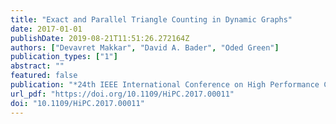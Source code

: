 ```yaml
---
title: "Exact and Parallel Triangle Counting in Dynamic Graphs"
date: 2017-01-01
publishDate: 2019-08-21T11:51:26.272164Z
authors: ["Devavret Makkar", "David A. Bader", "Oded Green"]
publication_types: ["1"]
abstract: ""
featured: false
publication: "*24th IEEE International Conference on High Performance Computing, HiPC 2017, Jaipur, India, December 18-21, 2017*"
url_pdf: "https://doi.org/10.1109/HiPC.2017.00011"
doi: "10.1109/HiPC.2017.00011"
---
```


